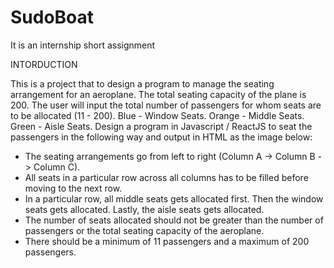 # SudoBoat
It is an internship short assignment

INTORDUCTION

This is a project that to design a program to manage the seating arrangement for an aeroplane. The total seating capacity of the plane is 200. The user will input the total number of passengers for whom seats are to be allocated (11 - 200).
 Blue - Window Seats.
 Orange - Middle Seats.
 Green - Aisle Seats.
 Design a program in Javascript / ReactJS to seat the passengers in the following way and output in HTML as the image below:
 * The seating arrangements go from left to right (Column A -> Column B -> Column C).
 * All seats in a particular row across all columns has to be filled before moving to the next row.
 * In a particular row, all middle seats gets allocated first. Then the window seats gets allocated. Lastly, the aisle seats gets allocated.
 * The number of seats allocated should not be greater than the number of passengers or the total seating capacity of the aeroplane.
 * There should be a minimum of 11 passengers and a maximum of 200 passengers.
 
 
